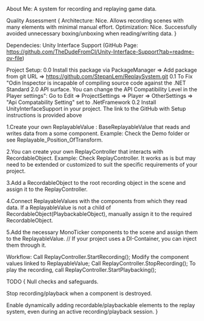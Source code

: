 ﻿About Me: A system for recording and replaying game data.


Quality Assessment
{
Architecture: Nice. Allows recording scenes with many elements with minimal manual effort.
Optimization: Nice. Successfully avoided unnecessary boxing/unboxing when reading/writing data.
}


Dependecies:
Unity Interface Support (GitHub Page: https://github.com/TheDudeFromCI/Unity-Interface-Support?tab=readme-ov-file)

Project Setup:
0.0 Install this package via PackageManager => Add package from git URL => https://github.com/StepanLem/ReplaySystem.git
0.1 To Fix "Odin Inspector is incapable of compiling source code against the .NET Standard 2.0 API surface. You can change the API Compatibility Level in the Player settings": 
Go to Edit => ProjectSettings => Player => OtherSettings => "Api Compatability Setting" set to .NetFramework
0.2 Install UnityInterfaceSupport in your project. The link to the GitHub with Setup instructions is provided above
 

1.Create your own ReplayableValue : BaseReplayableValue<T> that reads and writes data from a some component.
Example: Check the Demo folder or see Replayable_Position_OfTransform.

2.You can create your own ReplayController that interacts with RecordableObject.
Example: Check ReplayController. It works as is but may need to be extended or customized to suit the specific requirements of your project.

3.Add a RecordableObject to the root recording object in the scene and assign it to the ReplayController.

4.Connect ReplayableValues with the components from which they read data.
If a ReplayableValue is not a child of RecordableObject(PlaybackableObject), manually assign it to the required RecordableObject.

5.Add the necessary MonoTicker components to the scene and assign them to the ReplayableValue.
// If your project uses a DI-Container, you can inject them through it.


Workflow:
Call ReplayController.StartRecording();
Modify the component values linked to ReplayableValue;
Call ReplayController.StopRecording();
To play the recording, call ReplayController.StartPlaybacking();


TODO
{
Null checks and safeguards.

Stop recording/playback when a component is destroyed.

Enable dynamically adding recordable/playbackable elements to the replay system, even during an active recording/playback session.
}
